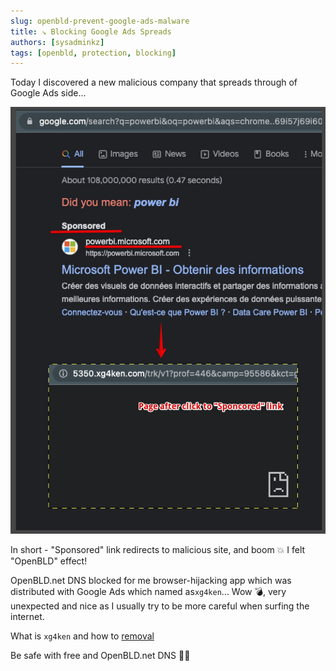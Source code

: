 ```yaml
---
slug: openbld-prevent-google-ads-malware
title: ↘ Blocking Google Ads Spreads
authors: [sysadminkz]
tags: [openbld, protection, blocking]
---
```


Today I discovered a new malicious company that spreads through of Google Ads side...

![Google Ads Spreads](google-ads-sponsored-malware.jpg)

In short - "Sponsored" link redirects to malicious site, and boom 💥 I felt "OpenBLD" effect!

OpenBLD.net DNS blocked for me browser-hijacking app which was distributed with Google Ads which named as`xg4ken`... 
Wow 💣, very unexpected and nice as I usually try to be more careful when surfing the internet.

What is `xg4ken` and how to [removal](https://malwaretips.com/blogs/remove-xg4ken-com/)

Be safe with free and OpenBLD.net DNS 🤜🤛️️️️️️
